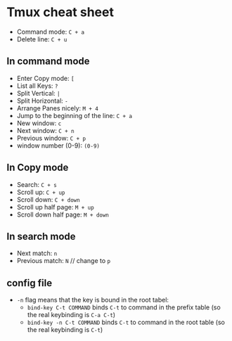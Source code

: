 # Tmux cheat sheet

- Command mode: `C + a`
- Delete line: `C + u`

## In command mode

- Enter Copy mode: `[`
- List all Keys: `?`
- Split Vertical: `|`
- Split Horizontal: `-`
- Arrange Panes nicely: `M + 4`
- Jump to the beginning of the line: `C + a`
- New window: `c`
- Next window: `C + n`
- Previous window: `C + p`
- window number (0-9): `(0-9)`

## In Copy mode

- Search: `C + s`
- Scroll up: `C + up`
- Scroll down: `C + down`
- Scroll up half page: `M + up`
- Scroll down half page: `M + down`

## In search mode

- Next match: `n`
- Previous match: `N` // change to `p`

## config file

- `-n` flag means that the key is bound in the root tabel:
  - `bind-key C-t COMMAND` binds `C-t` to command in the prefix table (so the real keybinding is `C-a C-t`)
  - `bind-key -n C-t COMMAND` binds `C-t` to command in the root table (so the real keybinding is `C-t`)